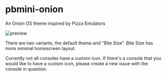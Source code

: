 # pbmini-onion
An Onion OS theme inspired by Pizza Emulators

![preview](https://github.com/user-attachments/assets/81d59353-30fb-4791-949f-eaa65553caf9)

There are two variants, the default theme and "Bite Size". Bite Size has more minimal homescreen layout. 

Currently not all consoles have a custom icon. If there's a console that you would like to have a custom icon, please create a new issue with the console in question.
